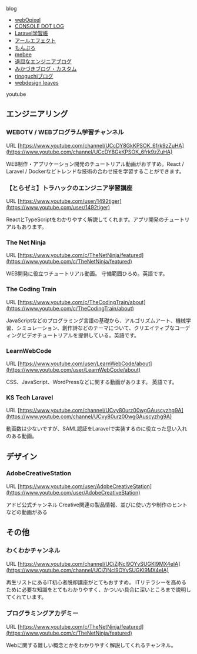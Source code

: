 blog

- [webOpixel](https://www.webopixel.net/)
- [CONSOLE DOT LOG](https://blog.capilano-fw.com/)
- [Laravel学習帳](https://laraweb.net/)
- [アールエフェクト](https://reffect.co.jp/)
- [もんぷろ](https://coinbaby8.com/)
- [mebee](https://mebee.info/)
- [退屈なエンジニアブログ](https://atsu-developer.net/)
- [みかづきブログ・カスタム](https://blog.kimizuka.org/)
- [rinoguchiブログ](https://rinoguchi.net/)
- [webdesign leaves](https://www.webdesignleaves.com/)

youtube
## エンジニアリング
### WEBOTV / WEBプログラム学習チャンネル
URL
[https://www.youtube.com/channel/UCcDY8GkKPSOK_6frk9zZuHA](https://www.youtube.com/channel/UCcDY8GkKPSOK_6frk9zZuHA)

WEB制作・アプリケーション開発のチュートリアル動画がおすすめ。React / Laravel / Dockerなどトレンドな技術の合わせ技を学習することができます。

### 【とらゼミ】トラハックのエンジニア学習講座
URL
[https://www.youtube.com/user/1492tiger](https://www.youtube.com/user/1492tiger)

ReactとTypeScriptをわかりやすく解説してくれます。アプリ開発のチュートリアルもあります。

### The Net Ninja 
URL
[https://www.youtube.com/c/TheNetNinja/featured](https://www.youtube.com/c/TheNetNinja/featured)

WEB開発に役立つチュートリアル動画。
守備範囲ひろめ。英語です。

### The Coding Train
URL
[https://www.youtube.com/c/TheCodingTrain/about](https://www.youtube.com/c/TheCodingTrain/about)

JavaScriptなどのプログラミング言語の基礎から、アルゴリズムアート、機械学習、シミュレーション、創作詩などのテーマについて、クリエイティブなコーディングビデオチュートリアルを提供している。英語です。

### LearnWebCode
URL
[https://www.youtube.com/user/LearnWebCode/about](https://www.youtube.com/user/LearnWebCode/about)

CSS、JavaScript、WordPressなどに関する動画があります。
英語です。

### KS Tech Laravel
URL
[https://www.youtube.com/channel/UCvy80urz00wgGAuscyzhg9A](https://www.youtube.com/channel/UCvy80urz00wgGAuscyzhg9A)

動画数は少ないですが、SAML認証をLaravelで実装するのに役立った思い入れのある動画。

## デザイン
### AdobeCreativeStation
URL
[https://www.youtube.com/user/AdobeCreativeStation](https://www.youtube.com/user/AdobeCreativeStation)

アドビ公式チャンネル
Creative関連の製品情報、並びに使い方や制作のヒントなどの動画がある

## その他
###  わくわかチャンネル
URL
[https://www.youtube.com/channel/UCiZjNcl9OYvSUGKl9MX4eIA](https://www.youtube.com/channel/UCiZjNcl9OYvSUGKl9MX4eIA)

再生リストにあるIT初心者脱却講座がとてもおすすめ。
ITリテラシーを高めるために必要な知識をとてもわかりやすく、かついい具合に深いところまで説明してくれています。

### プログラミングアカデミー
URL
[https://www.youtube.com/c/TheNetNinja/featured](https://www.youtube.com/c/TheNetNinja/featured)

Webに関する難しい概念とかをわかりやすく解説してくれるチャンネル。
